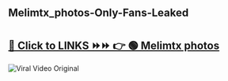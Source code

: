 
 ## Melimtx_photos-Only-Fans-Leaked

# <h2><a href="https://clipsfans.com/Melimtx_photos&ref=git">🔗 Click to LINKS ⏩⏩ 👉 🟢 Melimtx photos </a></h2>

<a href="https://clipsfans.com/Melimtx_photos&ref=git" rel="nofollow" data-target="animated-image.originalLink"><img src="https://i.ibb.co.com/xMMVF88/686577567.gif" alt="Viral Video Original" style="max-width: 100%; display: inline-block;" data-target="animated-image.originalImage"></a>

